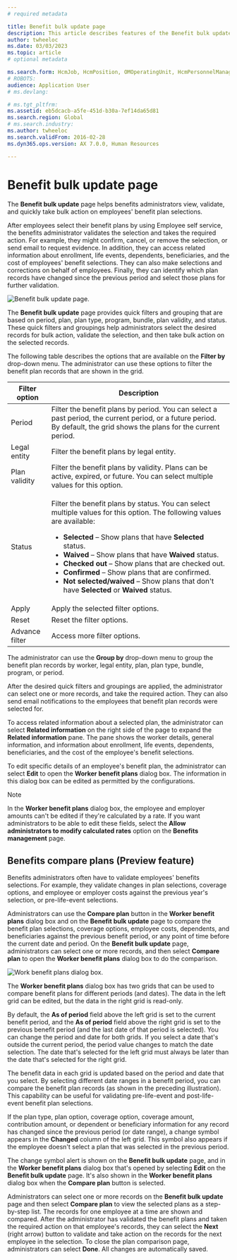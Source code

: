 ```yaml
---
# required metadata

title: Benefit bulk update page 
description: This article describes features of the Benefit bulk update page.
author: twheeloc
ms.date: 03/03/2023
ms.topic: article
# optional metadata

ms.search.form: HcmJob, HcmPosition, OMOperatingUnit, HcmPersonnelManagementWorkspace
# ROBOTS: 
audience: Application User
# ms.devlang: 

# ms.tgt_pltfrm: 
ms.assetid: eb5dcacb-a5fe-451d-b30a-7ef14da65d81
ms.search.region: Global
# ms.search.industry: 
ms.author: twheeloc
ms.search.validFrom: 2016-02-28
ms.dyn365.ops.version: AX 7.0.0, Human Resources

---
```


# Benefit bulk update page

The **Benefit bulk update** page helps benefits administrators view, validate, and quickly take bulk action on employees' benefit plan selections.

After employees select their benefit plans by using Employee self service, the benefits administrator validates the selection and takes the required action. For example, they might confirm, cancel, or remove the selection, or send email to request evidence. In addition, they can access related information about enrollment, life events, dependents, beneficiaries, and the cost of employees' benefit selections. They can also make selections and corrections on behalf of employees. Finally, they can identify which plan records have changed since the previous period and select those plans for further validation.

![Benefit bulk update page.](./media/benefit-bulk-update1.png)

The **Benefit bulk update** page provides quick filters and grouping that are based on period, plan, plan type, program, bundle, plan validity, and status. These quick filters and groupings help administrators select the desired records for bulk action, validate the selection, and then take bulk action on the selected records. 

The following table describes the options that are available on the **Filter by** drop-down menu. The administrator can use these options to filter the benefit plan records that are shown in the grid.

| Filter option | Description |
|---------------|-------------|
| Period | Filter the benefit plans by period. You can select a past period, the current period, or a future period. By default, the grid shows the plans for the current period. |
| Legal entity | Filter the benefit plans by legal entity. |
| Plan validity | Filter the benefit plans by validity. Plans can be active, expired, or future. You can select multiple values for this option. |
| Status | <p>Filter the benefit plans by status. You can select multiple values for this option. The following values are available:</p><ul><li>**Selected** – Show plans that have **Selected** status.</li><li>**Waived** – Show plans that have **Waived** status.</li><li>**Checked out** – Show plans that are checked out.</li><li>**Confirmed** – Show plans that are confirmed.</li><li>**Not selected/waived** – Show plans that don't have **Selected** or **Waived** status.</li></ul> |
| Apply | Apply the selected filter options. |
| Reset | Reset the filter options. |
| Advance filter | Access more filter options. |

The administrator can use the **Group by** drop-down menu to group the benefit plan records by worker, legal entity, plan, plan type, bundle, program, or period. 

After the desired quick filters and groupings are applied, the administrator can select one or more records, and take the required action. They can also send email notifications to the employees that benefit plan records were selected for.

To access related information about a selected plan, the administrator can select **Related information** on the right side of the page to expand the **Related information** pane. The pane shows the worker details, general information, and information about enrollment, life events, dependents, beneficiaries, and the cost of the employee's benefit selections.

To edit specific details of an employee's benefit plan, the administrator can select **Edit** to open the **Worker benefit plans** dialog box. The information in this dialog box can be edited as permitted by the configurations.

> [!NOTE]
> In the **Worker benefit plans** dialog box, the employee and employer amounts can't be edited if they're calculated by a rate. If you want administrators to be able to edit these fields, select the **Allow administrators to modify calculated rates** option on the **Benefits management** page.

## Benefits compare plans (Preview feature)

Benefits administrators often have to validate employees' benefits selections. For example, they validate changes in plan selections, coverage options, and employee or employer costs against the previous year's selection, or pre-life-event selections.

Administrators can use the **Compare plan** button in the **Worker benefit plans** dialog box and on the **Benefit bulk update** page to compare the benefit plan selections, coverage options, employee costs, dependents, and beneficiaries against the previous benefit period, or any point of time before the current date and period. On the **Benefit bulk update** page, administrators can select one or more records, and then select **Compare plan** to open the **Worker benefit plans** dialog box to do the comparison.

![Work benefit plans dialog box.](./media/worker-benefit2.png)

The **Worker benefit plans** dialog box has two grids that can be used to compare benefit plans for different periods (and dates). The data in the left grid can be edited, but the data in the right grid is read-only.

By default, the **As of period** field above the left grid is set to the current benefit period, and the **As of period** field above the right grid is set to the previous benefit period (and the last date of that period is selected). You can change the period and date for both grids. If you select a date that's outside the current period, the period value changes to match the date selection. The date that's selected for the left grid must always be later than the date that's selected for the right grid.

The benefit data in each grid is updated based on the period and date that you select. By selecting different date ranges in a benefit period, you can compare the benefit plan records (as shown in the preceding illustration). This capability can be useful for validating pre-life-event and post-life-event benefit plan selections.

If the plan type, plan option, coverage option, coverage amount, contribution amount, or dependent or beneficiary information for any record has changed since the previous period (or date range), a change symbol appears in the **Changed** column of the left grid. This symbol also appears if the employee doesn't select a plan that was selected in the previous period.

The change symbol alert is shown on the **Benefit bulk update** page, and in the **Worker benefit plans** dialog box that's opened by selecting **Edit** on the **Benefit bulk update** page. It's also shown in the **Worker benefit plans** dialog box when the **Compare plan** button is selected.

Administrators can select one or more records on the **Benefit bulk update** page and then select **Compare plan** to view the selected plans as a step-by-step list. The records for one employee at a time are shown and compared. After the administrator has validated the benefit plans and taken the required action on that employee's records, they can select the **Next** (right arrow) button to validate and take action on the records for the next employee in the selection. To close the plan comparison page, administrators can select **Done**. All changes are automatically saved.

